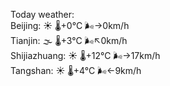 Today weather:  
Beijing: ☀️   🌡️+0°C 🌬️→0km/h  
Tianjin: 🌫  🌡️+3°C 🌬️↖0km/h  
Shijiazhuang: ☀️   🌡️+12°C 🌬️→17km/h  
Tangshan: ☀️   🌡️+4°C 🌬️←9km/h  
